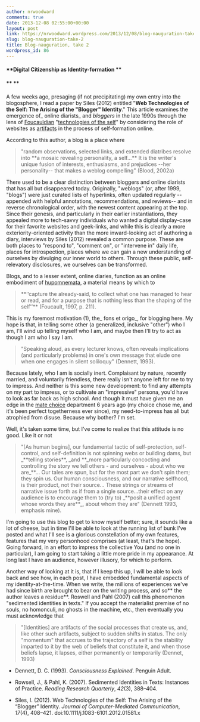 ```yaml
---
author: nrwoodward
comments: true
date: 2013-12-08 02:55:00+00:00
layout: post
link: https://nrwoodward.wordpress.com/2013/12/08/blog-nauguration-take-2/
slug: blog-nauguration-take-2
title: Blog-nauguration, take 2
wordpress_id: 86
---
```


#### **Digital Citizenship as Identity-formation **

#### ** **

A few weeks ago, presaging (if not precipitating) my own entry into the blogosphere, I read a paper by Siles (2012) entitled "**Web Technologies of the Self: The Arising of the "Blogger" Identity**." This article examines the emergence of_ online diarists_ and _bloggers_ in the late 1990s through the lens of [Foucauldian](https://en.wikipedia.org/wiki/Foucauldian_discourse_analysis) "[technologies of the self](https://en.wikipedia.org/wiki/Identity_%28social_science%29)" by considering the role of websites as [artifacts](https://en.wikipedia.org/wiki/Social_artifact) in the process of self-formation online.  
  
According to this author, a blog is a place where  


<blockquote>"random observations, selected links, and extended diatribes resolve into **a mosaic revealing personality, a self...** It is the writer's unique fusion of interests, enthusiasms, and prejudices --her personality-- that makes a weblog compelling" (Blood, 2002a) </blockquote>

There used to be a clear distinction between bloggers and online diarists that has all but disappeared today. Originally,  "weblogs" (or, after 1999, "blogs") were just curated lists of  hyperlinks, often updated regularly --appended with helpful annotations,  recommendations, and reviews-- and in reverse chronological order, with the newest content appearing at the top. Since their genesis, and particularly in their earlier instantiations, they appealed more to tech-savvy individuals who wanted a digital display-case for their favorite websites and geek-links, and while this is clearly a more exteriority-oriented  activity than the more inward-looking act of authoring a diary,  interviews by Siles (2012) revealed a common purpose. These are both places to "respond to", "comment on", or "intervene in" daily life, places for introspection, places where we can gain a new understanding of ourselves by divulging our inner world to others. Through these public, self-relevatory disclosures, we ourselves can be transformed.   
  
Blogs, and to a lesser extent, online diaries, function as an online embodiment of [hupomnemata](https://en.wikipedia.org/wiki/Hypomnema),  a material means by which to   


<blockquote>  
**‘‘capture the already-said, to collect what one has  managed to hear or read, and for a purpose that is nothing less than  the shaping of the self’’** (Foucault, 1997, p. 211). </blockquote>

  
This is my foremost motivation (1), the_ fons et origo_, for blogging here. My hope is that, in telling some other (a generalized, inclusive "other") who I am, I'll wind up telling myself who I am, and maybe then I'll try to act as though I am who I say I am.   
  


<blockquote>"Speaking aloud, as every lecturer  knows, often reveals implications (and particularly problems) in one's  own message that elude one when one engages in silent soliloquy" (Dennett, 1993).</blockquote>

  
Because lately, who I am is socially inert. Complaisant by nature, recently married, and voluntarily friendless, there really isn't anyone left for me to try to impress. And neither is this some new development: to find any attempts on my part to impress, or to cultivate an "impressive" persona, you'd have to look as far back as high school. And though it must have given me an edge in the [mate choice](https://en.wikipedia.org/wiki/Mate_choice) department 6 years ago (my choice chose me, and it's been perfect togetherness ever since), my need-to-impress has all but atrophied from disuse. Because why bother? I'm set.  
  
Well, it's taken some time, but I've come to realize that this attitude is no good. Like it or not  


<blockquote>"[As human begins], our fundamental tactic of self-protection, self-control, and self-definition is not spinning webs or building dams, but _**telling stories**, _and **_more particularly concocting and controlling the story we tell others - and ourselves - about who we are_**... Our tales are spun, but for the most part we don't spin them; they spin us. Our human consciousness, and our narrative selfhood, is their product, not their source... These strings or streams of narrative issue forth as if from a single  source...their effect on any audience is to encourage them to (try to)  _**posit a unified agent whose words they are**_, about whom they are" (Dennett 1993, emphasis mine).</blockquote>

  
I'm going to use this blog to get to know myself better; sure, it sounds like a lot of cheese, but in time I'll be able to look at the running list of bunk I've posted and what I'll see is a glorious constellation of my own features, features that my very personhood comprises (at least, that's the hope). Going forward, in an effort to impress the collective You (and no one in particular), I am going to start taking a little more pride in my appearance. At long last I have an audience, however illusory, for which to perform.  
  
Another way of looking at it is, that if I keep this up, I will be able to look back and see how, in each post, I have embedded fundamental aspects of my identity-at-the-time. When we write, the millions of experiences we've had since birth are brought to bear on the writing process, and so** the author leaves a residue**. Roswell and Pahl (2007) call this phenomenon "sedimented identities in texts." If you accept the materialist premise of no souls, no homonculi, no ghosts in the machine, etc., then eventually you must acknowledge that  


<blockquote>"[Identities] are artifacts of the social processes that create us, and, like  other such artifacts, subject to sudden shifts in status. The only  "momentum" that accrues to the trajectory of a self is the stability  imparted to it by the web of beliefs that constitute it, and when those  beliefs lapse, it lapses, either permanently or temporarily (Dennet, 1993)</blockquote>

  
  
  


  * Dennett, D. C. (1993). _Consciousness Explained_. Penguin Adult. 
  * Rowsell, J., & Pahl, K. (2007). Sedimented Identities in Texts: Instances of Practice. _Reading Research Quarterly_, _42_(3), 388–404.

  * Siles, I. (2012). Web Technologies of the Self: The Arising of the “Blogger” Identity. _Journal of Computer-Mediated Communication_, _17_(4), 408–421. doi:10.1111/j.1083-6101.2012.01581.x
